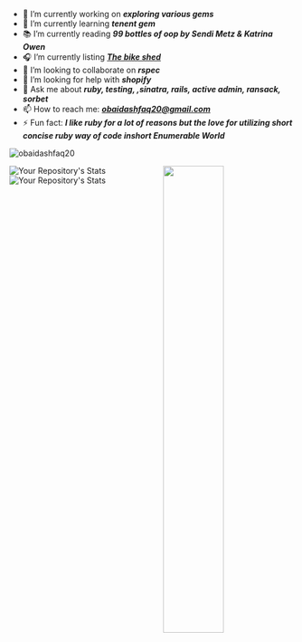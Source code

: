 - 🔭 I’m currently working on ***exploring various gems***
- 🌱 I’m currently learning ***tenent gem***
- 📚 I’m currently reading ***99 bottles of oop by Sendi Metz & Katrina Owen***
- 🎧 I’m currently listing ***[The bike shed](https://podcasts.google.com/feed/aHR0cHM6Ly93d3cuYmlrZXNoZWQuZm0vcnNz)***
- 👯 I’m looking to collaborate on ***rspec***
- 🤔 I’m looking for help with ***shopify***
- 💬 Ask me about ***ruby, testing, ,sinatra, rails, active admin, ransack, sorbet***
- 📫 How to reach me: ***obaidashfaq20@gmail.com***
- ⚡ Fun fact: ***I like ruby for a lot of reasons but the love for utilizing short concise ruby way of code inshort Enumerable World***
<p align="left"> <img src="https://komarev.com/ghpvc/?username=obaidashfaq20&label=Profile%20views&color=0e75b6&style=flat" alt="obaidashfaq20" /> </p>


<img align='right' width=46% src="https://github-readme-stats.vercel.app/api?username=obaidashfaq20&show_icons=true">

![Your Repository's Stats](https://github-readme-stats.vercel.app/api?username=obaidashfaq20&show_icons=true)
![Your Repository's Stats](https://github-readme-stats.vercel.app/api/top-langs/?username=obaidashfaq20&theme=blue-green)
